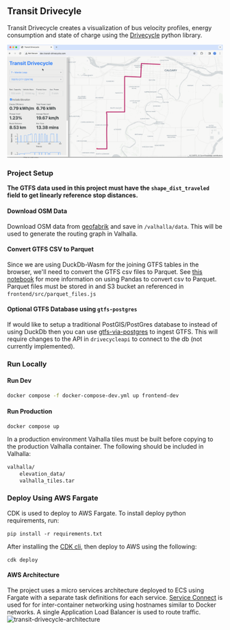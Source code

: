## Transit Drivecyle

Transit Drivecycle creates a visualization of bus velocity profiles, energy consumption and state of charge using the [Drivecycle](https://github.com/smohiudd/drivecycle) python library.

![alt text](./assets/transit-drivecycle.gif)

### Project Setup

**The GTFS data used in this project must have the `shape_dist_traveled` field to get linearly reference stop distances.**

#### Download OSM Data

Download OSM data from [geofabrik](https://download.geofabrik.de/) and save in `/valhalla/data`. This will be used to generate the routing graph in Valhalla.

#### Convert GTFS CSV to Parquet

Since we are using DuckDb-Wasm for the joining GTFS tables in the browser, we'll need to convert the GTFS csv files to Parquet. See [this notebook](./notebooks/geoparquet.ipynb) for more information on using Pandas to convert csv to Parquet. Parquet files must be stored in and S3 bucket an referenced in `frontend/src/parquet_files.js`

#### Optional GTFS Database using `gtfs-postgres`

If would like to setup a traditional PostGIS/PostGres database to instead of using DuckDb then you can use [gtfs-via-postgres](https://github.com/public-transport/gtfs-via-postgres) to ingest GTFS. This will require changes to the API in `drivecycleapi` to connect to the db (not currently implemented).

### Run Locally

#### Run Dev

```bash
docker compose -f docker-compose-dev.yml up frontend-dev
```

#### Run Production

```
docker compose up
```

In a production environment Valhalla tiles must be built before copying to the production Valhalla container. The following should be included in Valhalla:

```
valhalla/
    elevation_data/
    valhalla_tiles.tar
```

### Deploy Using AWS Fargate

CDK is used to deploy to AWS Fargate. To install deploy python requirements, run:

```
pip install -r requirements.txt
```

After installing the [CDK cli](https://docs.aws.amazon.com/cdk/v2/guide/cli.html), then deploy to AWS using the following:

```
cdk deploy
```

#### AWS Architecture

The project uses a micro services architecture deployed to ECS using Fargate with a separate task definitions for each service. [Service Connect](https://docs.aws.amazon.com/AmazonECS/latest/developerguide/service-connect.html) is used for for inter-container networking using hostnames similar to Docker networks. A single Application Load Balancer is used to route traffic.
![transit-drivecycle-architecture](https://github.com/smohiudd/transit-drivecycle/assets/34844565/63e74772-8518-4705-8485-225b39f122b0)

